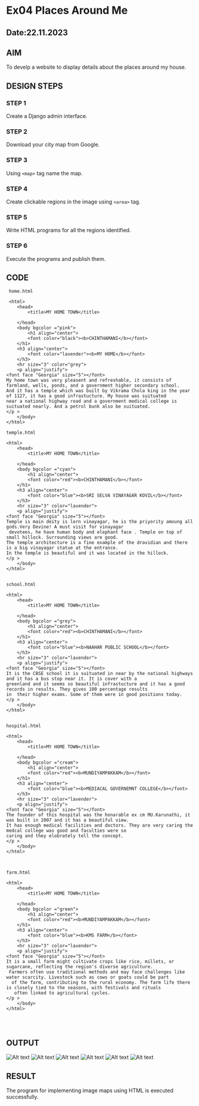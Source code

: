 # Ex04 Places Around Me
## Date:22.11.2023
## AIM
To develp a website to display details about the places around my house.
## DESIGN STEPS

### STEP 1
Create a Django admin interface.

### STEP 2
Download your city map from Google.

### STEP 3
Using ```<map>``` tag name the map.

### STEP 4
Create clickable regions in the image using ```<area>``` tag.

### STEP 5
Write HTML programs for all the regions identified.

### STEP 6
Execute the programs and publish them.

## CODE
```
 home.html

 <html>
    <head>
        <title>MY HOME TOWN</title>

    </head>
    <body bgcolor ="pink">
        <h1 align="center">
        <font color="black"><b>CHINTHAMANI</b></font>
    </h1>
    <h3 align="center">
        <font color="lavender"><b>MY HOME</b></font>
    </h3>
    <hr size="3" color="grey">
    <p align="justify">
<font face "Georgia" size="5"></font>
My home town was very pleasent and refreshable, it consists of farmland, wells, ponds, and a government higher secondary school.
And it has a temple which was built by Vikrama Chola king in the year of 1127, it has a good infrastucture. My house was suituated
near a national highway road and a government medical college is suituated nearly. And a petrol bunk also be suituated.
</p >
    </body>
</html>

temple.html

<html>
    <head>
        <title>MY HOME TOWN</title>

    </head>
    <body bgcolor ="cyan">
        <h1 align="center">
        <font color="red"><b>CHINTHAMANI</b></font>
    </h1>
    <h3 align="center">
        <font color="blue"><b>SRI SELVA VINAYAGAR KOVIL</b></font>
    </h3>
    <hr size="3" color="lavender">
    <p align="justify">
<font face "Georgia" size="5"></font>
Temple is main deity is lorn vinayagar, he is the priyority amoung all gods.Very Devine! A must visit for vinayagar
 devotees, he have human body and elephant face . Temple on top of small hillock. Surrounding views are good.
The temple architecture is a fine example of the dravidian and there is a big vinayagar statue at the entrance.
In the temple is beautiful and it was located in the hillock. 
</p >
    </body>
</html>


school.html

<html>
    <head>
        <title>MY HOME TOWN</title>

    </head>
    <body bgcolor ="grey">
        <h1 align="center">
        <font color="red"><b>CHINTHAMANI</b></font>
    </h1>
    <h3 align="center">
        <font color="blue"><b>NAAHAR PUBLIC SCHOOL</b></font>
    </h3>
    <hr size="3" color="lavender">
    <p align="justify">
<font face "Georgia" size="5"></font>
It is the CBSE school it is suituated in near by the national highways and it has a bus stop near it. It is cover with a 
greenland and it seems so beautiful infrastucture and it has a good records in results. They gives 100 percentage results
in  their higher exams. Some of them were in good positions today.
</p >
    </body>
</html>


hospital.html

<html>
    <head>
        <title>MY HOME TOWN</title>

    </head>
    <body bgcolor ="cream">
        <h1 align="center">
        <font color="red"><b>MUNDIYAMPAKKAM</b></font>
    </h1>
    <h3 align="center">
        <font color="blue"><b>MEDIACAL GOVERNEMNT COLLEGE</b></font>
    </h3>
    <hr size="3" color="lavender">
    <p align="justify">
<font face "Georgia" size="5"></font>
The founder of this hospital was the honarable ex cm MU.Karunathi, it was built in 2007 and it has a beautiful view.
It has enough medical facilities and doctors. They are very caring the medcal college was good and faculties were so
caring and they elobrately tell the concept. 
</p >
    </body>
</html>



farm.html

<html>
    <head>
        <title>MY HOME TOWN</title>

    </head>
    <body bgcolor ="green">
        <h1 align="center">
        <font color="red"><b>MUNDIYAMPAKKAM</b></font>
    </h1>
    <h3 align="center">
        <font color="blue"><b>KMS FARM</b></font>
    </h3>
    <hr size="3" color="lavender">
    <p align="justify">
<font face "Georgia" size="5"></font>
It is a small farm might cultivate crops like rice, millets, or sugarcane, reflecting the region's diverse agriculture.
 Farmers often use traditional methods and may face challenges like water scarcity. Livestock such as cows or goats could be part
  of the farm, contributing to the rural economy. The farm life there is closely tied to the seasons, with festivals and rituals
   often linked to agricultural cycles.
</p >
    </body>
</html>




```

## OUTPUT
![Alt text](<Screenshot (32).png>)
![Alt text](<nilavan/mapapp/static/Screenshot (38).png>)
![Alt text](<nilavan/mapapp/static/Screenshot (39).png>)
![Alt text](<nilavan/mapapp/static/Screenshot (41).png>)
![Alt text](<nilavan/mapapp/static/Screenshot (40).png>)
![Alt text](<nilavan/mapapp/static/Screenshot (42).png>)

## RESULT
The program for implementing image maps using HTML is executed successfully.